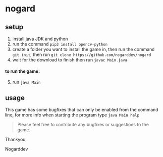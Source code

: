 # nogard
## setup
1) install java JDK and python
2) run the command `pip3 install opencv-python`
3) create a folder you want to install the game in, then run the command `git init`, then run `git clone https://github.com/nogarddev/nogard`
4) wait for the download to finish then run `javac Main.java`
#### to run the game:
5) run `java Main`
## usage
This game has some bugfixes that can only be enabled from the command line, for more info when starting the program type `java Main help`

> Please feel free to contribute any bugfixes or suggestions to the game.

Thankyou,

Nogarddev
